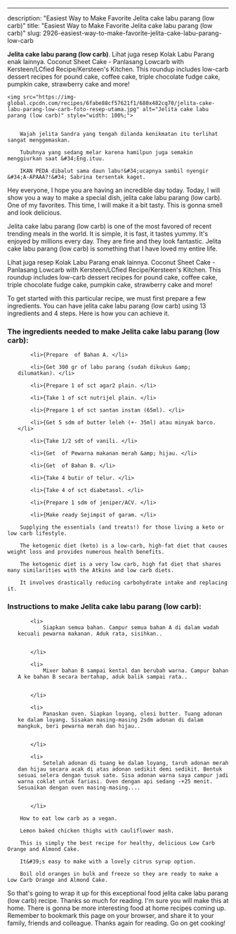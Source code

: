 ---
description: "Easiest Way to Make Favorite Jelita cake labu parang (low carb)"
title: "Easiest Way to Make Favorite Jelita cake labu parang (low carb)"
slug: 2926-easiest-way-to-make-favorite-jelita-cake-labu-parang-low-carb

<p>
	<strong>Jelita cake labu parang (low carb)</strong>. 
	Lihat juga resep Kolak Labu Parang enak lainnya. Coconut Sheet Cake - Panlasang Lowcarb with Kersteen/LCfied Recipe/Kersteen&#39;s Kitchen. This roundup includes low-carb dessert recipes for pound cake, coffee cake, triple chocolate fudge cake, pumpkin cake, strawberry cake and more!
</p>
<p>
	
	<img src="https://img-global.cpcdn.com/recipes/6fabe88cf57621f1/680x482cq70/jelita-cake-labu-parang-low-carb-foto-resep-utama.jpg" alt="Jelita cake labu parang (low carb)" style="width: 100%;">
	
	
		Wajah jelita Sandra yang tengah dilanda kenikmatan itu terlihat sangat menggemaskan.
	
		Tubuhnya yang sedang melar karena hamilpun juga semakin menggiurkan saat &#34;Eng.ituu.
	
		IKAN PEDA dibalut sama daun labu!&#34;ucapnya sambil nyengir &#34;A-APAAA?!&#34; Sabrina tersentak kaget.
	
</p>
<p>
	Hey everyone, I hope you are having an incredible day today. Today, I will show you a way to make a special dish, jelita cake labu parang (low carb). One of my favorites. This time, I will make it a bit tasty. This is gonna smell and look delicious.
</p>
	
<p>
	Jelita cake labu parang (low carb) is one of the most favored of recent trending meals in the world. It is simple, it is fast, it tastes yummy. It's enjoyed by millions every day. They are fine and they look fantastic. Jelita cake labu parang (low carb) is something that I have loved my entire life.
</p>
<p>
	Lihat juga resep Kolak Labu Parang enak lainnya. Coconut Sheet Cake - Panlasang Lowcarb with Kersteen/LCfied Recipe/Kersteen&#39;s Kitchen. This roundup includes low-carb dessert recipes for pound cake, coffee cake, triple chocolate fudge cake, pumpkin cake, strawberry cake and more!
</p>

<p>
To get started with this particular recipe, we must first prepare a few ingredients. You can have jelita cake labu parang (low carb) using 13 ingredients and 4 steps. Here is how you can achieve it.
</p>

<h3>The ingredients needed to make Jelita cake labu parang (low carb):</h3>

<ol>
	
		<li>{Prepare  of Bahan A. </li>
	
		<li>{Get 300 gr of labu parang (sudah dikukus &amp; dilumatkan). </li>
	
		<li>{Prepare 1 of sct agar2 plain. </li>
	
		<li>{Take 1 of sct nutrijel plain. </li>
	
		<li>{Prepare 1 of sct santan instan (65ml). </li>
	
		<li>{Get 5 sdm of butter leleh (+- 35ml) atau minyak barco. </li>
	
		<li>{Take 1/2 sdt of vanili. </li>
	
		<li>{Get  of Pewarna makanan merah &amp; hijau. </li>
	
		<li>{Get  of Bahan B. </li>
	
		<li>{Take 4 butir of telur. </li>
	
		<li>{Take 4 of sct diabetasol. </li>
	
		<li>{Prepare 1 sdm of jeniper/ACV. </li>
	
		<li>{Make ready Sejimpit of garam. </li>
	
</ol>
<p>
	
		Supplying the essentials (and treats!) for those living a keto or low carb lifestyle.
	
		The ketogenic diet (keto) is a low-carb, high-fat diet that causes weight loss and provides numerous health benefits.
	
		The ketogenic diet is a very low carb, high fat diet that shares many similarities with the Atkins and low carb diets.
	
		It involves drastically reducing carbohydrate intake and replacing it.
	
</p>

<h3>Instructions to make Jelita cake labu parang (low carb):</h3>

<ol>
	
		<li>
			Siapkan semua bahan. Campur semua bahan A di dalam wadah kecuali pewarna makanan. Aduk rata, sisihkan..
			
			
		</li>
	
		<li>
			Mixer bahan B sampai kental dan berubah warna. Campur bahan A ke bahan B secara bertahap, aduk balik sampai rata..
			
			
		</li>
	
		<li>
			Panaskan oven. Siapkan loyang, olesi butter. Tuang adonan ke dalam loyang. Sisakan masing-masing 2sdm adonan di dalam mangkuk, beri pewarna merah dan hijau..
			
			
		</li>
	
		<li>
			Setelah adonan di tuang ke dalam loyang, taruh adonan merah dan hijau secara acak di atas adonan sedikit demi sedikit. Bentuk sesuai selera dengan tusuk sate. Sisa adonan warna saya campur jadi warna coklat untuk fariasi. Oven dengan api sedang -+25 menit. Sesuaikan dengan oven masing-masing....
			
			
		</li>
	
</ol>

<p>
	
		How to eat low carb as a vegan.
	
		Lemon baked chicken thighs with cauliflower mash.
	
		This is simply the best recipe for healthy, delicious Low Carb Orange and Almond Cake.
	
		It&#39;s easy to make with a lovely citrus syrup option.
	
		Boil old oranges in bulk and freeze so they are ready to make a Low Carb Orange and Almond Cake.
	
</p>

<p>
	So that's going to wrap it up for this exceptional food jelita cake labu parang (low carb) recipe. Thanks so much for reading. I'm sure you will make this at home. There is gonna be more interesting food at home recipes coming up. Remember to bookmark this page on your browser, and share it to your family, friends and colleague. Thanks again for reading. Go on get cooking!
</p>
